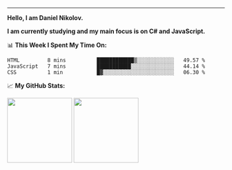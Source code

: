 ---
**Hello, I am Daniel Nikolov.**

**I am currently studying and my main focus is on C# and JavaScript.**

📊 **This Week I Spent My Time On:**
<!--START_SECTION:waka-->

```text
HTML         8 mins          ████████████▒░░░░░░░░░░░░   49.57 %
JavaScript   7 mins          ███████████░░░░░░░░░░░░░░   44.14 %
CSS          1 min           █▓░░░░░░░░░░░░░░░░░░░░░░░   06.30 %
```

<!--END_SECTION:waka-->

📈 **My GitHub Stats:**

<p>
  <img height="150em" src="https://github-readme-stats.vercel.app/api?username=NikolovDaniel&show_icons=true&hide_border=true&&count_private=true&include_all_commits=true" />
  <img height="150em" src="https://github-readme-stats.vercel.app/api/top-langs/?username=NikolovDaniel&exclude_repo=KNN-Image-Classification&show_icons=true&hide_border=true&layout=compact&langs_count=8s"/>
</p>
